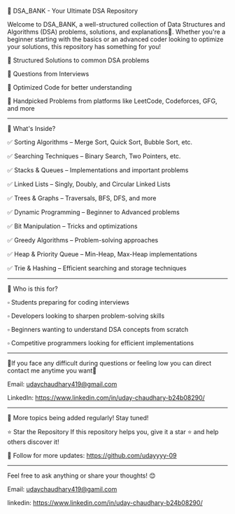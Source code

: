 🚀 DSA_BANK - Your Ultimate DSA Repository

Welcome to DSA_BANK, a well-structured collection of Data Structures and Algorithms (DSA) problems, solutions, and explanations📌. Whether you're a beginner starting with the basics or an advanced coder looking to optimize your solutions, this repository has something for you!

🔹 Structured Solutions to common DSA problems

🔹 Questions from Interviews

🔹 Optimized Code for better understanding

🔹 Handpicked Problems from platforms like LeetCode, Codeforces, GFG, and more

--------------------------------------------------------------------------------------------------------------

📂 What's Inside?


✅ Sorting Algorithms – Merge Sort, Quick Sort, Bubble Sort, etc.

✅ Searching Techniques – Binary Search, Two Pointers, etc.

✅ Stacks & Queues – Implementations and important problems

✅ Linked Lists – Singly, Doubly, and Circular Linked Lists

✅ Trees & Graphs – Traversals, BFS, DFS, and more

✅ Dynamic Programming – Beginner to Advanced problems

✅ Bit Manipulation – Tricks and optimizations

✅ Greedy Algorithms – Problem-solving approaches

✅ Heap & Priority Queue – Min-Heap, Max-Heap implementations

✅ Trie & Hashing – Efficient searching and storage techniques

----------------------------------------------------------------------------------------------------------------

  🎯 Who is this for?

▫️ Students preparing for coding interviews

▫️ Developers looking to sharpen problem-solving skills

▫️ Beginners wanting to understand DSA concepts from scratch

▫️ Competitive programmers looking for efficient implementations

--------------------------------------------------------------------------------------------------------------

📣If you face any difficult during questions or feeling low you can direct contact me anytime you want🥰

Email: udaychaudhary419@gmail.com

LinkedIn: https://www.linkedin.com/in/uday-chaudhary-b24b08290/

-----------------------------------------------------------------------------------------------------------
📌 More topics being added regularly! Stay tuned!

⭐ Star the Repository
If this repository helps you, give it a star ⭐ and help others discover it!


📌 Follow for more updates: https://github.com/udayyyy-09

-----------------------------------------------------------------------------------------------------------

Feel free to ask anything or share your thoughts! 😊

Email: udaychaudhary419@gamil.com

linkedin: https://www.linkedin.com/in/uday-chaudhary-b24b08290/

